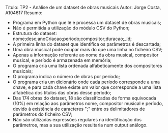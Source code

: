 Título: TP2 - Análise de um dataset de obras musicais
Autor: Jorge Costa, A104617
Resumo:
   - Programa em Python que lê e processa um dataset de obras musicais;
   - Não é permitida a utilização do módulo CSV do Python;
   - Estrutura do dataset: nome;desc;anoCriacao;periodo;compositor;duracao;_id;
   - A primeira linha do dataset que identifica os parâmetros é descartada;
   - Uma obra musical pode ocupar mais do que uma linha no ficheiro CSV;
   - Apenas a informação referente ao nome da obra musical, compositor musical, e período é armazenada em memória;
   - O programa cria uma lista ordenada alfabeticamente dos compositores musicais; 
   - O programa indica o número de obras por período; 
   - O programa cria um dicionário onde cada período corresponde a uma chave, e para cada chave existe um valor que corresponde a uma lista alfabética dos títulos das obras desse período;
   - Das 174 obras do dataset, 18 são classificadas de forma equivocada (10%) em relação aos parâmetros nome, compositor musical e período, devido à existência de caracteres ";" entre os delimitadores de parâmetros do ficheiro CSV;
   - Não são utilizadas expressões regulares na identificação dos parâmetros, mas a sua utilização resultaria num output análogo.